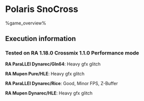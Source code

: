 # Polaris SnoCross 

%game_overview%

## Execution information

### Tested on RA 1.18.0 Crossmix 1.1.0 Performance mode

**RA ParaLLEl Dynarec/Gln64**: Heavy gfx glitch

**RA Mupen Pure/HLE**: Heavy gfx glitch

**RA ParaLLEl Dynarec/Rice**: Good, Minor FPS, Z-Buffer

**RA Mupen Dynarec/HLE**: Heavy gfx glitch